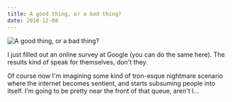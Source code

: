```yaml
---
title: A good thing, or a bad thing?
date: 2010-12-08
---
```


![A good thing, or a bad thing?](https://source.unsplash.com/03UCoidYvXw/1600x900)

I just filled out an online survey at Google (you can do the same here). The results kind of speak for themselves, don't they.

Of course now I'm imagining some kind of tron-esque nightmare scenario where the internet becomes sentient, and starts subsuming people into itself. I'm going to be pretty near the front of that queue, aren't I...